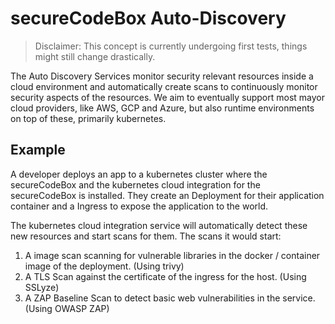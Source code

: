# secureCodeBox Auto-Discovery

> Disclaimer: This concept is currently undergoing first tests, things might still change drastically.

The Auto Discovery Services monitor security relevant resources inside a cloud environment and automatically create scans to continuously monitor security aspects of the resources. We aim to eventually support most mayor cloud providers, like AWS, GCP and Azure, but also runtime environments on top of these, primarily kubernetes.

## Example

A developer deploys an app to a kubernetes cluster where the secureCodeBox and the kubernetes cloud integration for the secureCodeBox is installed. They create an Deployment for their application container and a Ingress to expose the application to the world.

The kubernetes cloud integration service will automatically detect these new resources and start scans for them.
The scans it would start:

1. A image scan scanning for vulnerable libraries in the docker / container image of the deployment. (Using trivy)
2. A TLS Scan against the certificate of the ingress for the host. (Using SSLyze)
3. A ZAP Baseline Scan to detect basic web vulnerabilities in the service. (Using OWASP ZAP)
